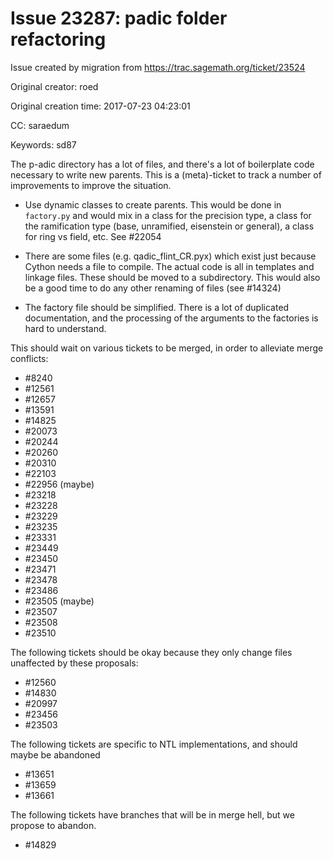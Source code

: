 # Issue 23287: padic folder refactoring

Issue created by migration from https://trac.sagemath.org/ticket/23524

Original creator: roed

Original creation time: 2017-07-23 04:23:01

CC:  saraedum

Keywords: sd87

The p-adic directory has a lot of files, and there's a lot of boilerplate code necessary to write new parents.  This is a (meta)-ticket to track a number of improvements to improve the situation.

 * Use dynamic classes to create parents.  This would be done in `factory.py` and would mix in a class for the precision type, a class for the ramification type (base, unramified, eisenstein or general), a class for ring vs field, etc.  See #22054

 * There are some files (e.g. qadic_flint_CR.pyx) which exist just because Cython needs a file to compile.  The actual code is all in templates and linkage files.  These should be moved to a subdirectory.  This would also be a good time to do any other renaming of files (see #14324)

 * The factory file should be simplified.  There is a lot of duplicated documentation, and the processing of the arguments to the factories is hard to understand.

This should wait on various tickets to be merged, in order to alleviate merge conflicts:

 * #8240
 * #12561
 * #12657
 * #13591
 * #14825
 * #20073
 * #20244
 * #20260
 * #20310
 * #22103
 * #22956 (maybe)
 * #23218
 * #23228
 * #23229
 * #23235
 * #23331
 * #23449
 * #23450
 * #23471
 * #23478
 * #23486
 * #23505 (maybe)
 * #23507
 * #23508
 * #23510

The following tickets should be okay because they only change files unaffected by these proposals:

 * #12560
 * #14830
 * #20997
 * #23456
 * #23503

The following tickets are specific to NTL implementations, and should maybe be abandoned

 * #13651
 * #13659
 * #13661

The following tickets have branches that will be in merge hell, but we propose to abandon.

 * #14829
